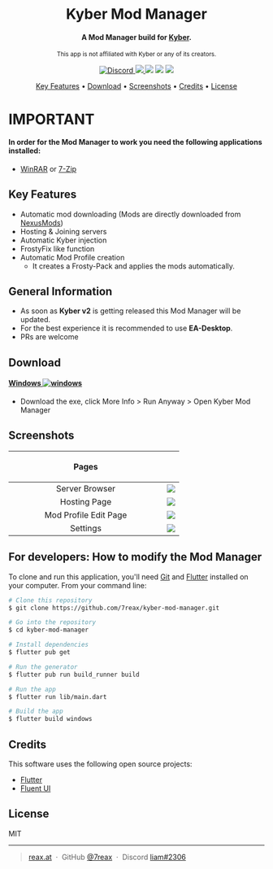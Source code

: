 <h1 align="center">
  Kyber Mod Manager
</h1>


<h4 align="center">A Mod Manager build for <a href="https://kyber.gg" target="_blank">Kyber</a>.</h4>
<p align="center"><small>This app is not affiliated with Kyber or any of its creators.</small></p>

<p align="center">
  <a href="https://discord.gg/t2YBaHqbkb">
    <img src="https://img.shields.io/discord/946919254622629928.svg?label=Discord&logo=discord&color=778cd4"
         alt="Discord">
  </a>
  <a href="https://github.com/7reax/kyber-mod-manager">
      <img src="https://img.shields.io/badge/star_it_on-github-black?style=shield&logo=github">
  </a>
  <a>
    <img src="https://img.shields.io/github/v/release/7reax/kyber-mod-manager?label=Latest%20Release&color=2dad87">
  </a>
  <img src="https://img.shields.io/github/downloads/7reax/kyber-mod-manager/total?label=Downloads&color=2dad87">
  <a title="Crowdin" target="_blank" href="https://crowdin.com/project/kyber-mod-manager"><img src="https://badges.crowdin.net/kyber-mod-manager/localized.svg" style="color:red"></a>
</p>

<p align="center">
  <a href="#key-features">Key Features</a> •
  <a href="#download">Download</a> •
  <a href="#screenshots">Screenshots</a> •
  <a href="#credits">Credits</a> •
  <a href="#license">License</a>
</p>

# IMPORTANT

#### In order for the Mod Manager to work you need the following applications installed:

* [WinRAR](https://www.win-rar.com/) or [7-Zip](https://www.7-zip.org/)

## Key Features

* Automatic mod downloading (Mods are directly downloaded from [NexusMods](https://www.nexusmods.com/))
* Hosting & Joining servers
* Automatic Kyber injection
* FrostyFix like function
* Automatic Mod Profile creation
    * It creates a Frosty-Pack and applies the mods automatically.

## General Information

* As soon as **Kyber v2** is getting released this Mod Manager will be updated.
* For the best experience it is recommended to use **EA-Desktop**.
* PRs are welcome

## Download

#### [Windows ![windows](https://media.discordapp.net/attachments/810799100940255260/838488668816932965/ezgif-6-ac9683508192.png)](https://github.com/7reax/kyber-mod-manager/releases/latest)

- Download the exe, click More Info > Run Anyway > Open Kyber Mod Manager

## Screenshots

| <p style="width: 30vw;">Pages</p> |                         <p></p>                     |
|:---------------------------------:|:--------------------------------------------:|
|          Server Browser           | <img src="https://img.reax.at/OLnCWSdrHA7R/direct"> |
|           Hosting Page            | <img src="https://img.reax.at/qDfdeiyGV3yc/direct"> |
|       Mod Profile Edit Page       | <img src="https://img.reax.at/kdnJbYs3RP0d/direct"> |
|       Settings                    | <img src="https://img.reax.at/bsIEkrSSxQfQ/direct"> |

## For developers: How to modify the Mod Manager

To clone and run this application, you'll need [Git](https://git-scm.com) and [Flutter](https://docs.flutter.dev/get-started/install) installed on your computer. From your command line:

```bash
# Clone this repository
$ git clone https://github.com/7reax/kyber-mod-manager.git

# Go into the repository
$ cd kyber-mod-manager

# Install dependencies
$ flutter pub get

# Run the generator
$ flutter pub run build_runner build

# Run the app
$ flutter run lib/main.dart

# Build the app
$ flutter build windows
```

## Credits

This software uses the following open source projects:

- [Flutter](https://flutter.com/)
- [Fluent UI](https://pub.dev/packages/fluent_ui)

## License

MIT

---

> [reax.at](https://reax.at) &nbsp;&middot;&nbsp;
> GitHub [@7reax](https://github.com/7reax) &nbsp;&middot;&nbsp;
> Discord [liam#2306](https://discord.gg/6WMrYRwqhr)
